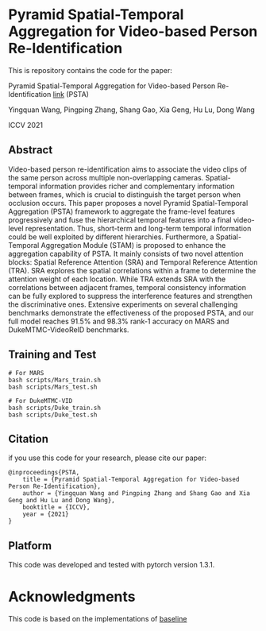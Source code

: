 # Pyramid Spatial-Temporal Aggregation for Video-based Person Re-Identification


This is repository contains the code for the paper:

Pyramid Spatial-Temporal Aggregation for Video-based Person Re-Identification [link](https://pan.baidu.com/s/1UvH70mDUq84m2M6Pxg3Nqw) (PSTA)

Yingquan Wang, Pingping Zhang, Shang Gao, Xia Geng, Hu Lu, Dong Wang

ICCV 2021

## Abstract
Video-based person re-identification aims to associate the video clips of the same person across multiple non-overlapping cameras. Spatial-temporal information provides richer and complementary information between frames, which is crucial to distinguish the target person when occlusion occurs. This paper proposes a novel Pyramid Spatial-Temporal Aggregation (PSTA) framework to aggregate the frame-level features progressively and fuse the hierarchical temporal features into a final video-level representation. Thus, short-term and long-term temporal information could be well exploited by different hierarchies. Furthermore, a Spatial-Temporal Aggregation Module (STAM) is proposed to enhance the aggregation capability of PSTA. It mainly consists of two novel attention blocks: Spatial Reference Attention (SRA) and Temporal Reference Attention (TRA). SRA explores the spatial correlations within a frame to determine the attention weight of each location. While TRA extends SRA with the correlations between adjacent frames, temporal consistency information can be fully explored to suppress the interference features and strengthen the discriminative ones. Extensive experiments on several challenging benchmarks demonstrate the effectiveness of the proposed PSTA, and our full model reaches 91.5% and 98.3% rank-1 accuracy on MARS and DukeMTMC-VideoReID benchmarks.

## Training and Test

```
# For MARS
bash scripts/Mars_train.sh 
bash scripts/Mars_test.sh
```

```
# For DukeMTMC-VID
bash scripts/Duke_train.sh
bash scripts/Duke_test.sh
```


## Citation 

if you use this code for your research, please cite our paper:

```
@inproceedings{PSTA,
	title = {Pyramid Spatial-Temporal Aggregation for Video-based Person Re-Identification},
	author = {Yingquan Wang and Pingping Zhang and Shang Gao and Xia Geng and Hu Lu and Dong Wang},
	booktitle = {ICCV},
	year = {2021}
}
```



## Platform

This code was developed and tested with pytorch version 1.3.1.

# Acknowledgments

This code is based on the implementations of [baseline](https://github.com/yuange250/not_so_strong_baseline_for_video_based_person_reID)

